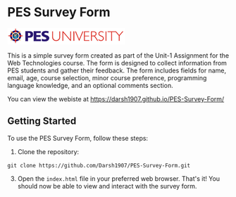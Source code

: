 # PES Survey Form

![PES Survey Form](pesu_logo.png)

This is a simple survey form created as part of the Unit-1 Assignment for the Web Technologies course. The form is designed to collect information from PES students and gather their feedback. The form includes fields for name, email, age, course selection, minor course preference, programming language knowledge, and an optional comments section.

You can view the webiste at https://darsh1907.github.io/PES-Survey-Form/

## Getting Started

To use the PES Survey Form, follow these steps:
1. Clone the repository:
```
git clone https://github.com/Darsh1907/PES-Survey-Form.git
```
3. Open the `index.html` file in your preferred web browser.
That's it! You should now be able to view and interact with the survey form.
